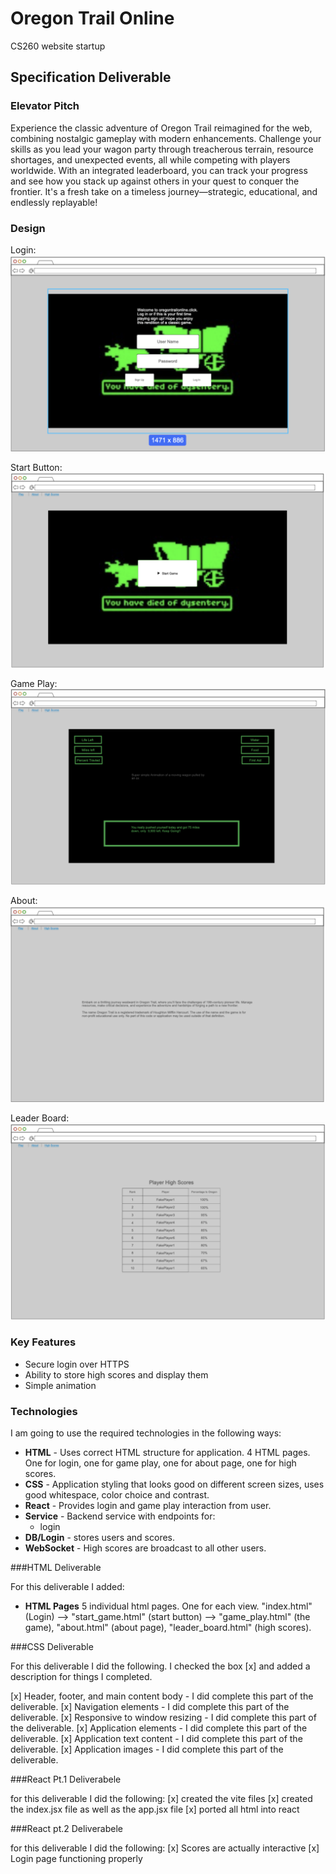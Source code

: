 # Oregon Trail Online
CS260 website startup

## Specification Deliverable

### Elevator Pitch

Experience the classic adventure of Oregon Trail reimagined for the web, combining nostalgic gameplay with modern enhancements. Challenge your skills as you lead your wagon party through treacherous terrain, resource shortages, and unexpected events, all while competing with players worldwide. With an integrated leaderboard, you can track your progress and see how you stack up against others in your quest to conquer the frontier. It's a fresh take on a timeless journey—strategic, educational, and endlessly replayable!

### Design

Login:
![Mock](login.jpeg)

Start Button:
![Mock](startGame.jpeg)

Game Play:
![Mock](gamPlay.jpeg)

About:
![Mock](about.jpeg)

Leader Board:
![Mock](leaderBoard.jpeg)

### Key Features

- Secure login over HTTPS
- Ability to store high scores and display them
- Simple animation

### Technologies

I am going to use the required technologies in the following ways:

- **HTML** - Uses correct HTML structure for application. 4 HTML pages. One for login, one for game play, one for about page, one for high scores.
- **CSS** - Application styling that looks good on different screen sizes, uses good whitespace, color choice and contrast.
- **React** - Provides login and game play interaction from user.
- **Service** - Backend service with endpoints for:
  - login
- **DB/Login** - stores users and scores.
- **WebSocket** - High scores are broadcast to all other users.


###HTML Deliverable

For this deliverable I added:

- **HTML Pages** 5 individual html pages. One for each view. "index.html" (Login) --> "start_game.html"
(start button) --> "game_play.html" (the game), "about.html" (about page), "leader_board.html" (high scores).

###CSS Deliverable

For this deliverable I did the following. I checked the box [x] and added a description for things I completed.

[x] Header, footer, and main content body - I did complete this part of the deliverable.
[x] Navigation elements - I did complete this part of the deliverable.
[x] Responsive to window resizing - I did complete this part of the deliverable.
[x] Application elements - I did complete this part of the deliverable.
[x] Application text content - I did complete this part of the deliverable.
[x] Application images - I did complete this part of the deliverable.

###React Pt.1 Deliverabele

for this deliverable I did the following:
[x] created the vite files
[x] created the index.jsx file as well as the app.jsx file
[x] ported all html into react

###React pt.2 Deliverabele

for this deliverable I did the following:
[x] Scores are actually interactive
[x] Login page functioning properly